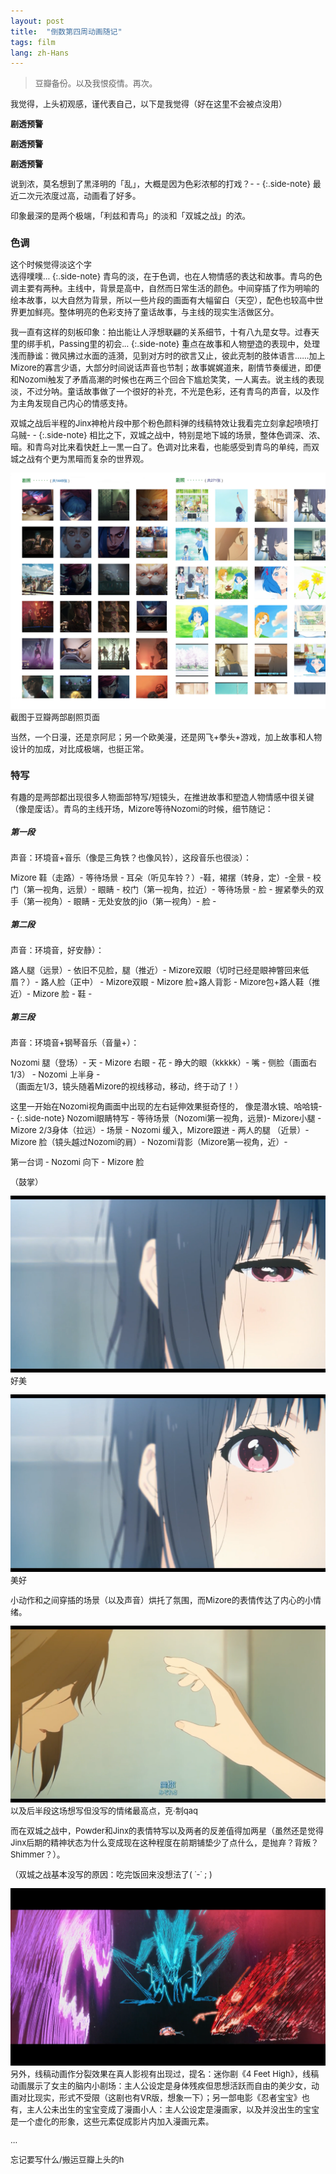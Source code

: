 ```yaml
---
layout: post
title:  "倒数第四周动画随记"
tags: film
lang: zh-Hans
---
```

><font size=2>豆瓣备份。以及我恨疫情。再次。

<font size=2>我觉得，上头初观感，谨代表自己，以下是我觉得（好在这里不会被点没用）</font>

**剧透预警**

**剧透预警**

**剧透预警**

说到浓，莫名想到了黑泽明的「乱」，大概是因为色彩浓郁的打戏？- -
{:.side-note}
最近二次元浓度过高，动画看了好多。

印象最深的是两个极端，「利兹和青鸟」的淡和「双城之战」的浓。


### 色调
这个时候觉得淡这个字
<br>
选得噗噗...
{:.side-note}
青鸟的淡，在于色调，也在人物情感的表达和故事。青鸟的色调主要有两种。主线中，背景是高中，自然而日常生活的颜色。中间穿插了作为明喻的绘本故事，以大自然为背景，所以一些片段的画面有大幅留白（天空），配色也较高中世界更加鲜亮。整体明亮的色彩支持了童话故事，与主线的现实生活做区分。

我一直有这样的刻板印象：拍出能让人浮想联翩的关系细节，十有八九是女导。过春天里的绑手机，Passing里的初会...
{:.side-note}
重点在故事和人物塑造的表现中，处理浅而静谧：微风拂过水面的涟漪，见到对方时的欲言又止，彼此克制的肢体语言......加上Mizore的寡言少语，大部分时间说话声音也节制；故事娓娓道来，剧情节奏缓进，即便和Nozomi触发了矛盾高潮的时候也在两三个回合下尴尬笑笑，一人离去。说主线的表现淡，不过分呐。童话故事做了一个很好的补充，不光是色彩，还有青鸟的声音，以及作为主角发现自己内心的情感支持。

双城之战后半程的Jinx神枪片段中那个粉色颜料弹的线稿特效让我看完立刻拿起喷喷打乌贼- -
{:.side-note}
相比之下，双城之战中，特别是地下城的场景，整体色调深、浓、暗。和青鸟对比来看快赶上一黑一白了。色调对比来看，也能感受到青鸟的单纯，而双城之战有个更为黑暗而复杂的世界观。

![screenshot](/assets/images/posts/211211/aoi.png)<font size=2>截图于豆瓣两部剧照页面

当然，一个日漫，还是京阿尼；另一个欧美漫，还是网飞+拳头+游戏，加上故事和人物设计的加成，对比成极端，也挺正常。

### 特写
有趣的是两部都出现很多人物面部特写/短镜头，在推进故事和塑造人物情感中很关键（像是废话）。青鸟的主线开场，Mizore等待Nozomi的时候，细节随记：

##### 第一段
声音：环境音+音乐（像是三角铁？也像风铃），这段音乐也很淡）：

Mizore 鞋（走路）- 等待场景 - 耳朵（听见车铃？）-鞋，裙摆（转身，定）-全景 - 校门（第一视角，远景）- 眼睛 - 校门（第一视角，拉近）- 等待场景 - 脸 - 握紧拳头的双手（第一视角）- 眼睛 - 无处安放的jio（第一视角）- 脸 -

##### 第二段
声音：环境音，好安静）：

路人腿（远景）- 依旧不见脸，腿（推近）- Mizore双眼（切时已经是眼神瞥回来低眉？）- 路人脸（正中） - Mizore双眼 - Mizore 脸+路人背影  - Mizore包+路人鞋（推近）- Mizore 脸 - 鞋 -

##### 第三段

声音：环境音+钢琴音乐（音量+）：

Nozomi 腿（登场）- 天 - Mizore 右眼 - 花 - 睁大的眼（kkkkk）- 嘴 - 侧脸（画面右1/3） - Nozomi 上半身 -
<br>（画面左1/3，镜头随着Mizore的视线移动，移动，终于动了！）

这里一开始在Nozomi视角画面中出现的左右延伸效果挺奇怪的， 像是潜水镜、哈哈镜- -
{:.side-note}
Nozomi眼睛特写 - 等待场景（Nozomi第一视角，远景)- Mizore小腿 - Mizore 2/3身体（拉远）- 场景 - Nozomi 缓入，Mizore跟进 - 两人的腿 （近景）- Mizore 脸（镜头越过Nozomi的肩）- Nozomi背影（Mizore第一视角，近）-

第一台词 - Nozomi 向下 - Mizore 脸

（鼓掌）

![screenshot](/assets/images/posts/211211/aoi1.png)<font size=2>好美

![screenshot](/assets/images/posts/211211/aoi2.png)<font size=2>美好

小动作和之间穿插的场景（以及声音）烘托了氛围，而Mizore的表情传达了内心的小情绪。

![screenshot](/assets/images/posts/211211/aoi3.png)<font size=2>以及后半段这场想写但没写的情绪最高点，克·制qaq

而在双城之战中，Powder和Jinx的表情特写以及两者的反差值得加两星（虽然还是觉得Jinx后期的精神状态为什么变成现在这种程度在前期铺垫少了点什么，是抛弃？背叛？Shimmer？）。

（双城之战基本没写的原因：吃完饭回来没想法了(  ˙-˙ ; )

![screenshot](/assets/images/posts/211211/arcane.png)
另外，线稿动画作分裂效果在真人影视有出现过，提名：迷你剧《4 Feet High》，线稿动画展示了女主的脑内小剧场：主人公设定是身体残疾但思想活跃而自由的美少女，动画对比现实，形式不受限（这剧也有VR版，想象一下）；另一部电影《忍者宝宝》也有，主人公未出生的宝宝变成了漫画小人：主人公设定是漫画家，以及并没出生的宝宝是一个虚化的形象，这些元素促成影片内加入漫画元素。

...

忘记要写什么/搬运豆瓣上头的h
